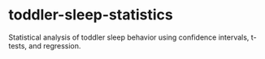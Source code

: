 # toddler-sleep-statistics
Statistical analysis of toddler sleep behavior using confidence intervals, t-tests, and regression.
